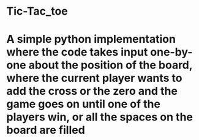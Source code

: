 # Tic-Tac_toe
# A simple python implementation where the code takes input one-by-one about the position of the board, where the current player wants to add the cross or the zero and the game goes on until one of the players win, or all the spaces on the board are filled
